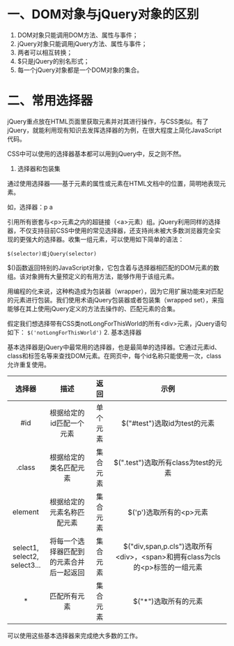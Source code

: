 # 一、DOM对象与jQuery对象的区别
1. DOM对象只能调用DOM方法、属性与事件；
2. jQuery对象只能调用jQuery方法、属性与事件；
3. 两者可以相互转换；
4. $只是jQuery的别名形式；
5. 每一个jQuery对象都是一个DOM对象的集合。

# 二、常用选择器
jQuery重点放在HTML页面里获取元素并对其进行操作，与CSS类似。有了jQuery，就能利用现有知识去发挥选择器的为例，在很大程度上简化JavaScript代码。

CSS中可以使用的选择器基本都可以用到jQuery中，反之则不然。
1. 选择器和包装集

通过使用选择器——基于元素的属性或元素在HTML文档中的位置，简明地表现元素。

如，选择器：p a

引用所有嵌套与\<p\>元素之内的超链接（\<a\>元素）组。jQuery利用同样的选择器，不仅支持目前CSS中使用的常见选择器，还支持尚未被大多数浏览器完全实现的更强大的选择器。收集一组元素，可以使用如下简单的语法：

`$(selector)或jQuery(selector)`

$()函数返回特别的JavaScript对象，它包含着与选择器相匹配的DOM元素的数组。该对象拥有大量预定义的有用方法，能够作用于该组元素。

用编程的化来说，这种构造成为包装器（wrapper），因为它用扩展功能来对匹配的元素进行包装。我们使用术语jQuery包装器或者包装集（wrapped set），来指能够在其上使用jQuery定义的方法去操作的、匹配元素的合集。

假定我们想选择带有CSS类notLongForThisWorld的所有\<div\>元素，jQuery语句如下：
`$('notLongForThisWorld')`
2. 基本选择器

基本选择器是jQuery中最常用的选择器，也是最简单的选择器。它通过元素id、class和标签名等来查找DOM元素。在网页中，每个id名称只能使用一次，class允许重复使用。

| 选择器 | 描述 | 返回 | 示例 |
| :----: | :----: | :----: | :----: |
| #id | 根据给定的id匹配一个元素 | 单个元素 | $("#test")选取id为test的元素 |
| .class | 根据给定的类名匹配元素 | 集合元素 | $(".test")选取所有class为test的元素 |
| element | 根据给定的元素名称匹配元素 | 集合元素 | $('p')选取所有的\<p\>元素 |
| select1,<br>select2,<br>select3... | 将每一个选择器匹配到的元素合并后一起返回 | 集合元素 | $("div,span,p.cls")选取所有\<div>，\<span>和拥有class为cls的\<p>标签的一组元素 |
| * | 匹配所有元素 | 集合元素 | $("*")选取所有的元素 |
可以使用这些基本选择器来完成绝大多数的工作。
